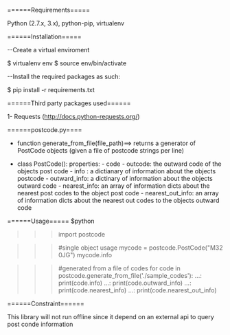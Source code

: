 ======Requirements=====

Python (2.7.x, 3.x), python-pip, virtualenv

======Installation=====

--Create a virtual enviroment 

$ virtualenv env 
$ source env/bin/activate

--Install the required packages as such:

$ pip install -r requirements.txt


======Third party packages used======

1- Requests (http://docs.python-requests.org/)


======postcode.py====
- function generate_from_file(file_path)==> returns a generator of PostCode objects (given a file of postcode strings per line)

- class PostCode():
	properties:
		- code
		- outcode: the outward code of the objects post code
		- info : a dictianary of information about the objects postcode
		- outward_info: a dictinary of information about the objects outward code
		- nearest_info:  an array of information dicts about the nearest post codes to the object post code
		- nearest_out_info: an array of information dicts about the nearest out codes to the objects outward code

======Usage=====
$python
>>>import postcode


>>>#single object usage
>>>mycode = postcode.PostCode("M32 0JG")
>>>mycode.info


>>>#generated from a file of codes
>>>for code in postcode.generate_from_file('./sample_codes'):
      ...:     print(code.info)
      ...:     print(code.outward_info)
      ...:     print(code.nearest_info)
      ...:     print(code.nearest_out_info)
   

======Constraint======

This library will not run offline since it depend on an external api to query post conde information

